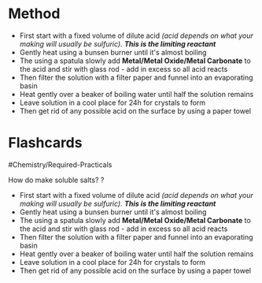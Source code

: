 # Method
-  First start with a fixed volume of dilute acid *(acid depends on what your making will usually be sulfuric). **This is the limiting reactant***
-  Gently heat using a bunsen burner until it's almost boiling
- The using a spatula slowly add **Metal/Metal Oxide/Metal Carbonate** to the acid and stir with glass rod - add in excess so all acid reacts
- Then filter the solution with a filter paper and funnel into an evaporating basin
- Heat gently over a beaker of boiling water until half the solution remains
- Leave solution in a cool place for 24h for crystals to form
- Then get rid of any possible acid on the surface by using a paper towel
# Flashcards

#Chemistry/Required-Practicals

How do make soluble salts?
?
-  First start with a fixed volume of dilute acid *(acid depends on what your making will usually be sulfuric). **This is the limiting reactant***
-  Gently heat using a bunsen burner until it's almost boiling
- The using a spatula slowly add **Metal/Metal Oxide/Metal Carbonate** to the acid and stir with glass rod - add in excess so all acid reacts
- Then filter the solution with a filter paper and funnel into an evaporating basin
- Heat gently over a beaker of boiling water until half the solution remains
- Leave solution in a cool place for 24h for crystals to form
- Then get rid of any possible acid on the surface by using a paper towel